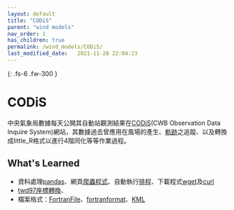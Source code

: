 ```yaml
---
layout: default
title: "CODiS"
parent: "wind models"
nav_order: 1
has_children: true
permalink: /wind_models/CODiS/
last_modified_date:   2021-11-28 22:04:23
---
```


{: .fs-6 .fw-300 }

# CODiS
中央氣象局數據每天公開其自動站觀測結果在[CODiS](https://e-service.cwb.gov.tw/HistoryDataQuery/)(CWB Observation Data Inquire System)網站，其數據過去曾應用在風場的產生、[軌跡](https://github.com/sinotec2/cwb_Wind_Traj)之追蹤、以及轉換成little_R格式以進行4階同化等等作業過程。

## What's Learned
- 資料處理[pandas](https://hackmd.io/@wiimax/10-minutes-to-pandas)、網頁[爬蟲程式](https://www.crummy.com/software/BeautifulSoup/bs4/doc.zh/)、自動執行[排程](https://blog.gtwang.org/linux/linux-crontab-cron-job-tutorial-and-examples/)、下載程式[wget](https://blog.gtwang.org/linux/linux-wget-command-download-web-pages-and-files-tutorial-examples/)及[curl](https://blog.techbridge.cc/2019/02/01/linux-curl-command-tutorial/)
- [twd97座標轉換](https://pypi.org/project/twd97/)、
- 檔案格式：[FortranFile](https://docs.scipy.org/doc/scipy/reference/generated/scipy.io.FortranFile.html)、[fortranformat](https://pypi.org/project/fortranformat/)、[KML](https://en.wikipedia.org/wiki/Keyhole_Markup_Language)